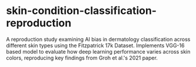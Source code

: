 # skin-condition-classification-reproduction
A reproduction study examining AI bias in dermatology classification across different skin types using the Fitzpatrick 17k Dataset. Implements VGG-16 based model to evaluate how deep learning performance varies across skin colors, reproducing key findings from Groh et al.'s 2021 paper.
